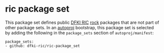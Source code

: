 # ric package set

This package set defines public [DFKI RIC](https://robotik.dfki-bremen.de/)
[rock](https://www.rock-robotics.org/) packages that are not part of other
package sets. In an
[autoproj](http://rock-robotics.org/documentation/autoproj)
bootstrap, this package set is selected by adding the following in the
`package_sets` section of `autoproj/manifest`:

```
package_sets:
- github: dfki-ric/ric-package_set
```

